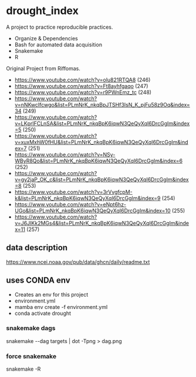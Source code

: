# drought_index
A project to practice reproducible practices.
* Organize & Dependencies
* Bash for automated data acquisition
* Snakemake
* R

Original Project from Riffomas.

* https://www.youtube.com/watch?v=olu821RTQA8 (246)
* https://www.youtube.com/watch?v=Ft8ayhfgaqo (247)
* https://www.youtube.com/watch?v=r9PWnEmz_tc (248)
* https://www.youtube.com/watch?v=nNKwcIfcwgo&list=PLmNrK_nkqBpJTSHf3IsN_K_pjFu58z9Oq&index=34 (249)
* https://www.youtube.com/watch?v=LKprlFCLnSA&list=PLmNrK_nkqBpK6iqwN3QeQyXqI6DrcGgIm&index=5 (250)
* https://www.youtube.com/watch?v=xuxMxhW0fHU&list=PLmNrK_nkqBpK6iqwN3QeQyXqI6DrcGgIm&index=7 (251)
* https://www.youtube.com/watch?v=NSy-WByR8Qo&list=PLmNrK_nkqBpK6iqwN3QeQyXqI6DrcGgIm&index=6 (252)
* https://www.youtube.com/watch?v=gy2jaP_OK_c&list=PLmNrK_nkqBpK6iqwN3QeQyXqI6DrcGgIm&index=8 (253)
* https://www.youtube.com/watch?v=3rVvgfcpM-k&list=PLmNrK_nkqBpK6iqwN3QeQyXqI6DrcGgIm&index=9 (254)
* https://www.youtube.com/watch?v=eNpt6hz-UGo&list=PLmNrK_nkqBpK6iqwN3QeQyXqI6DrcGgIm&index=10 (255)
* https://www.youtube.com/watch?v=J6JIKk2MGs4&list=PLmNrK_nkqBpK6iqwN3QeQyXqI6DrcGgIm&index=11 (257)


## data description
https://www.ncei.noaa.gov/pub/data/ghcn/daily/readme.txt


## uses CONDA env
* Creates an env for this project
* environment.yml
* mamba env create -f environment.yml
* conda activate drought

### snakemake dags
snakemake --dag targets | dot -Tpng > dag.png
### force snakemake
snakemake -R <rules>